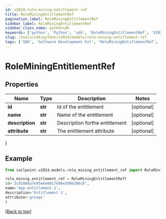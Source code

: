 ```yaml
---
id: v2024-role-mining-entitlement-ref
title: RoleMiningEntitlementRef
pagination_label: RoleMiningEntitlementRef
sidebar_label: RoleMiningEntitlementRef
sidebar_class_name: pythonsdk
keywords: ['python', 'Python', 'sdk', 'RoleMiningEntitlementRef', 'V2024RoleMiningEntitlementRef'] 
slug: /tools/sdk/python/v2024/models/role-mining-entitlement-ref
tags: ['SDK', 'Software Development Kit', 'RoleMiningEntitlementRef', 'V2024RoleMiningEntitlementRef']
---
```


# RoleMiningEntitlementRef


## Properties

Name | Type | Description | Notes
------------ | ------------- | ------------- | -------------
**id** | **str** | Id of the entitlement | [optional] 
**name** | **str** | Name of the entitlement | [optional] 
**description** | **str** | Description forthe entitlement | [optional] 
**attribute** | **str** | The entitlement attribute | [optional] 
}

## Example

```python
from sailpoint.v2024.models.role_mining_entitlement_ref import RoleMiningEntitlementRef

role_mining_entitlement_ref = RoleMiningEntitlementRef(
id='2c91808a7e95e6e0017e96e2086206c8',
name='App.entitlement.1',
description='Entitlement 1',
attribute='groups'
)

```
[[Back to top]](#) 

